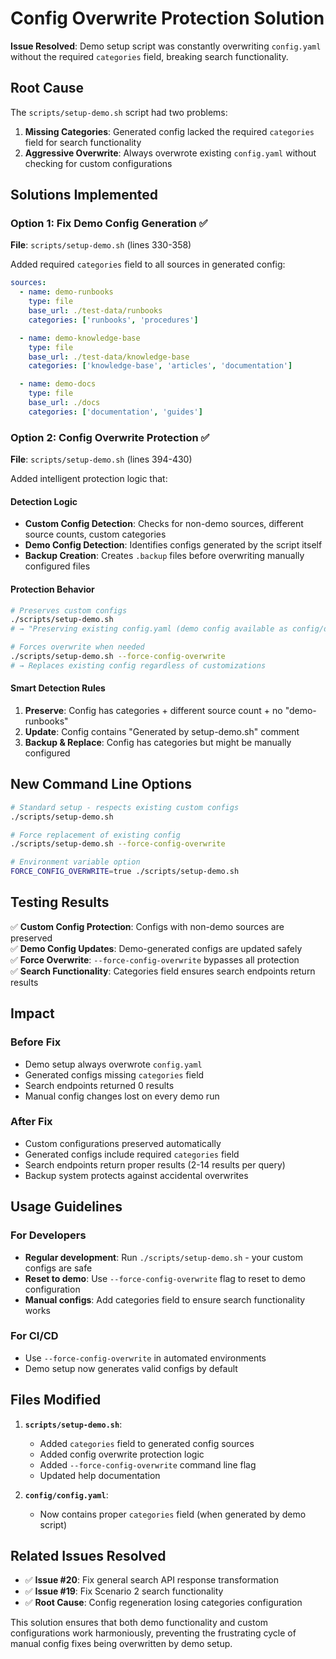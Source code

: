 # Config Overwrite Protection Solution

**Issue Resolved**: Demo setup script was constantly overwriting `config.yaml` without the required `categories` field, breaking search functionality.

## Root Cause

The `scripts/setup-demo.sh` script had two problems:
1. **Missing Categories**: Generated config lacked the required `categories` field for search functionality
2. **Aggressive Overwrite**: Always overwrote existing `config.yaml` without checking for custom configurations

## Solutions Implemented

### Option 1: Fix Demo Config Generation ✅

**File**: `scripts/setup-demo.sh` (lines 330-358)

Added required `categories` field to all sources in generated config:

```yaml
sources:
  - name: demo-runbooks
    type: file
    base_url: ./test-data/runbooks
    categories: ['runbooks', 'procedures']

  - name: demo-knowledge-base
    type: file
    base_url: ./test-data/knowledge-base
    categories: ['knowledge-base', 'articles', 'documentation']

  - name: demo-docs
    type: file
    base_url: ./docs
    categories: ['documentation', 'guides']
```

### Option 2: Config Overwrite Protection ✅

**File**: `scripts/setup-demo.sh` (lines 394-430)

Added intelligent protection logic that:

#### Detection Logic
- **Custom Config Detection**: Checks for non-demo sources, different source counts, custom categories
- **Demo Config Detection**: Identifies configs generated by the script itself
- **Backup Creation**: Creates `.backup` files before overwriting manually configured files

#### Protection Behavior
```bash
# Preserves custom configs
./scripts/setup-demo.sh
# → "Preserving existing config.yaml (demo config available as config/demo-config.yaml)"

# Forces overwrite when needed
./scripts/setup-demo.sh --force-config-overwrite
# → Replaces existing config regardless of customizations
```

#### Smart Detection Rules
1. **Preserve**: Config has categories + different source count + no "demo-runbooks"
2. **Update**: Config contains "Generated by setup-demo.sh" comment
3. **Backup & Replace**: Config has categories but might be manually configured

## New Command Line Options

```bash
# Standard setup - respects existing custom configs
./scripts/setup-demo.sh

# Force replacement of existing config
./scripts/setup-demo.sh --force-config-overwrite

# Environment variable option
FORCE_CONFIG_OVERWRITE=true ./scripts/setup-demo.sh
```

## Testing Results

✅ **Custom Config Protection**: Configs with non-demo sources are preserved  
✅ **Demo Config Updates**: Demo-generated configs are updated safely  
✅ **Force Overwrite**: `--force-config-overwrite` bypasses all protection  
✅ **Search Functionality**: Categories field ensures search endpoints return results  

## Impact

### Before Fix
- Demo setup always overwrote `config.yaml`
- Generated configs missing `categories` field
- Search endpoints returned 0 results
- Manual config changes lost on every demo run

### After Fix
- Custom configurations preserved automatically
- Generated configs include required `categories` field  
- Search endpoints return proper results (2-14 results per query)
- Backup system protects against accidental overwrites

## Usage Guidelines

### For Developers
- **Regular development**: Run `./scripts/setup-demo.sh` - your custom configs are safe
- **Reset to demo**: Use `--force-config-overwrite` flag to reset to demo configuration
- **Manual configs**: Add categories field to ensure search functionality works

### For CI/CD
- Use `--force-config-overwrite` in automated environments
- Demo setup now generates valid configs by default

## Files Modified

1. **`scripts/setup-demo.sh`**:
   - Added `categories` field to generated config sources
   - Added config overwrite protection logic
   - Added `--force-config-overwrite` command line flag
   - Updated help documentation

2. **`config/config.yaml`**: 
   - Now contains proper `categories` field (when generated by demo script)

## Related Issues Resolved

- ✅ **Issue #20**: Fix general search API response transformation 
- ✅ **Issue #19**: Fix Scenario 2 search functionality
- ✅ **Root Cause**: Config regeneration losing categories configuration

This solution ensures that both demo functionality and custom configurations work harmoniously, preventing the frustrating cycle of manual config fixes being overwritten by demo setup.